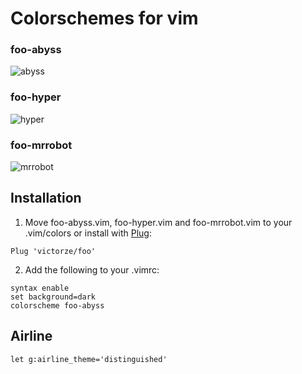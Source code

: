 # Colorschemes for vim

### foo-abyss
![abyss](https://raw.githubusercontent.com/victorze/foo/master/img/foo-abyss.png)

### foo-hyper
![hyper](https://raw.githubusercontent.com/victorze/foo/master/img/foo-hyper.png)

### foo-mrrobot
![mrrobot](https://raw.githubusercontent.com/victorze/foo/master/img/foo-mrrobot.png)


## Installation
1. Move foo-abyss.vim, foo-hyper.vim and foo-mrrobot.vim to your .vim/colors
or install with [Plug](https://github.com/junegunn/vim-plug):

```vim
Plug 'victorze/foo'
```

2. Add the following to your .vimrc:

```vim
syntax enable
set background=dark
colorscheme foo-abyss
```

## Airline

```vim
let g:airline_theme='distinguished'
```

